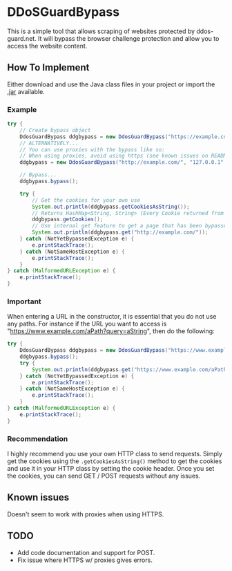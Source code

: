 # DDoSGuardBypass

This is a simple tool that allows scraping of websites protected by ddos-guard.net. It will bypass the browser challenge protection and allow you to access the website content.

## How To Implement

Either download and use the Java class files in your project or import the [.jar](https://github.com/RaghavJH/ddosguardbypass/blob/master/ddosguardbypass.jar) available.

### Example

```java
try {
    // Create bypass object
    DdosGuardBypass ddgbypass = new DdosGuardBypass("https://example.com/");
    // ALTERNATIVELY...
    // You can use proxies with the bypass like so:
    // When using proxies, avoid using https (see known issues on README)
    ddgbypass = new DdosGuardBypass("http://example.com/", "127.0.0.1", 8080);

    // Bypass...
    ddgbypass.bypass();

    try {
        // Get the cookies for your own use
        System.out.println(ddgbypass.getCookiesAsString());
        // Returns HashMap<String, String> (Every Cookie returned from the website)
        ddgbypass.getCookies();
        // Use internal get feature to get a page that has been bypassed
        System.out.println(ddgbypass.get("http://example.com/"));
    } catch (NotYetBypassedException e) {
        e.printStackTrace();
    } catch (NotSameHostException e) {
        e.printStackTrace();
    }
} catch (MalformedURLException e) {
    e.printStackTrace();
}
```
### Important
When entering a URL in the constructor, it is essential that you do not use any paths. For instance if the URL you want to access is "https://www.example.com/aPath?query=aString", then do the following:

```java
try {
    DdosGuardBypass ddgbypass = new DdosGuardBypass("https://www.example.com/");
    ddgbypass.bypass();
    try {
        System.out.println(ddgbypass.get("https://www.example.com/aPath?query=aString"));
    } catch (NotYetBypassedException e) {
        e.printStackTrace();
    } catch (NotSameHostException e) {
        e.printStackTrace();
    }
} catch (MalformedURLException e) {
    e.printStackTrace();
}
```
### Recommendation
I highly recommend you use your own HTTP class to send requests. Simply get the cookies using the ```.getCookiesAsString()``` method to get the cookies and use it in your HTTP class by setting the cookie header. Once you set the cookies, you can send GET / POST requests without any issues.

## Known issues
Doesn't seem to work with proxies when using HTTPS.

## TODO
- Add code documentation and support for POST.
- Fix issue where HTTPS w/ proxies gives errors.
